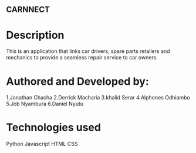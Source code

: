 ## CARNNECT

# Description
 This is an application that links car drivers, spare parts retailers and mechanics to provide a seamless repair service to car owners.

# Authored and Developed by:
1.Jonathan Chacha
2.Derrick Macharia
3.khalid Serar
4.Alphones Odhiambo
5.Job Nyambura
6.Daniel Nyutu

# Technologies used
Python
Javascript
HTML
CSS

